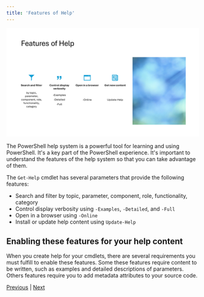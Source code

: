 ```yaml
---
title: 'Features of Help'
---
```


![Features of Help][02]

The PowerShell help system is a powerful tool for learning and using PowerShell. It's a key part of
the PowerShell experience. It's important to understand the features of the help system so that you
can take advantage of them.

The `Get-Help` cmdlet has several parameters that provide the following features:

- Search and filter by topic, parameter, component, role, functionality, category
- Control display verbosity using `-Examples`, `-Detailed`, and `-Full`
- Open in a browser using `-Online`
- Install or update help content using `Update-Help`

## Enabling these features for your help content

When you create help for your cmdlets, there are several requirements you must fulfill to enable
these features. Some these features require content to be written, such as examples and detailed
descriptions of parameters. Others features require you to add metadata attributes to your source
code.

[Previous][01] | [Next][03]

<!-- link references -->
[01]: ../slide2
[02]: slide3.png
[03]: ../slide4
